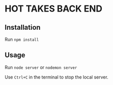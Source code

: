 # HOT TAKES BACK END #

## Installation ##

Run `npm install`

## Usage ##

Run `node server` or `nodemon server`

Use `Ctrl+C` in the terminal to stop the local server.

